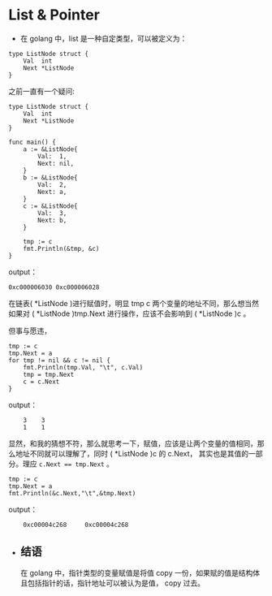 # List & Pointer

- 在 golang 中，list 是一种自定类型，可以被定义为：

```golang
type ListNode struct {
	Val  int
	Next *ListNode
}
```

之前一直有一个疑问:

```golang
type ListNode struct {
	Val  int
	Next *ListNode
}

func main() {
	a := &ListNode{
        Val:  1,
        Next: nil,
	}
	b := &ListNode{
		Val:  2,
		Next: a,
	}
	c := &ListNode{
		Val:  3,
		Next: b,
	}

	tmp := c
	fmt.Println(&tmp, &c)
}

```
output：
```golang
0xc000006030 0xc000006028
```
在链表( *ListNode )进行赋值时，明显 tmp c 两个变量的地址不同，那么想当然如果对 ( *ListNode )tmp.Next 进行操作，应该不会影响到 ( *ListNode )c 。

但事与愿违，

```golang
tmp := c
tmp.Next = a
for tmp != nil && c != nil {
	fmt.Println(tmp.Val, "\t", c.Val)
	tmp = tmp.Next
	c = c.Next
}
```
output：
```golang
	3 	 3
	1 	 1
```

显然，和我的猜想不符，那么就思考一下，赋值，应该是让两个变量的值相同，那么地址不同就可以理解了，同时 ( *ListNode )c 的  c.Next， 其实也是其值的一部分。理应 `c.Next == tmp.Next` 。

```golang
tmp := c
tmp.Next = a
fmt.Println(&c.Next,"\t",&tmp.Next)
```
output：
```golang
	0xc00004c268 	 0xc00004c268
```

- ## 结语

	在 golang 中，指针类型的变量赋值是将值 copy 一份，如果赋的值是结构体且包括指针的话，指针地址可以被认为是值， copy 过去。

